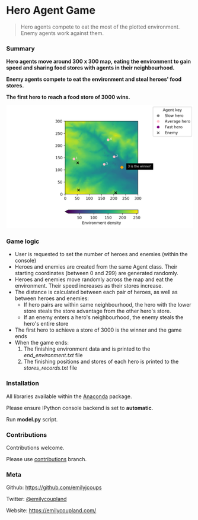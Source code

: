  <!--- Markdown written by Emily Coupland ---> 

# Hero Agent Game
> Hero agents compete to eat the most of the plotted environment. Enemy agents work against them. 

### Summary 
__Hero agents move around 300 x 300 map, eating the environment to gain speed and sharing food stores with agents in their neighbourhood.__ 

__Enemy agents compete to eat the environment and steal heroes' food stores.__

__The first hero to reach a food store of 3000 wins.__

![example screenshot](https://github.com/emilyjcoups/Agent_Based_Model/blob/master/Screenshot_example.png "Example screenshot with 5 hero agents")
       

### Game logic
  * User is requested to set the number of heroes and enemies (within the console)
  * Heroes and enemies are created from the same Agent class. Their starting coordinates (between 0 and 299) are generated randomly. 
  * Heroes and enemies move randomly across the map and eat the environment. Their speed increases as their stores increase.
  * The distance is calculated between each pair of heroes, as well as between heroes and enemies:
      * If hero pairs are within same neighbourhood, the hero with the lower store steals the store advantage from the other hero's store. 
      * If an enemy enters a hero's neighbourhood, the enemy steals the hero's entire store 
  * The first hero to achieve a store of 3000 is the winner and the game ends 
  * When the game ends:
      1. The finishing environment data and is printed to the _end_environment.txt_ file
      2. The finishing positions and stores of each hero is printed to the _stores_records.txt_ file
      
### Installation

All libraries available within the [Anaconda](https://www.anaconda.com/download/) package. 

Please ensure IPython console backend is set to __automatic__.

Run __model.py__ script.

### Contributions 

Contributions welcome. 

Please use [contributions](https://github.com/emilyjcoups/Agent_Based_Model/tree/contributions) branch.


### Meta 

Github: https://github.com/emilyjcoups

Twitter: [@emilycoupland](https://twitter.com/EmilyCoupland)

Website: https://emilycoupland.com/
